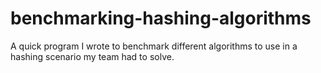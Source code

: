 # benchmarking-hashing-algorithms
A quick program I wrote to benchmark different algorithms to use in a hashing scenario my team had to solve.
